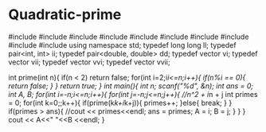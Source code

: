 # Quadratic-prime
#include <cstdio>
#include <iostream>
#include <sstream>
#include <string>
#include <cmath>
#include <cassert>
#include <algorithm>
#include <vector>
#include <set>
#include <map>
using namespace std;
typedef long long ll;
typedef pair<int, int> ii;
typedef pair<double, double> dd;
typedef vector<int> vi;
typedef vector<ii> vii;
typedef vector<vi> vvi;
typedef vector<vii> vvii;

int prime(int n){
    if(n < 2) return false;
    for(int i=2;i*i<=n;i++){
        if(n%i == 0){
            return false;
        }
    }
    return true;
}
int main(){
	int n; scanf("%d", &n);
    int ans = 0;
    int A, B;
    for(int i=-n;i<=n;i++){
        for(int j=-n;j<=n;j++){
            //n^2 + i*n + j
            int primes = 0;
            for(int k=0;;k++){
                if(prime(k*k+i*k+j)){
                    primes++;
                }else{
                    break;
                }
            }
            if(primes > ans){
                //cout << primes<<endl;
                ans = primes;
                A = i;
                B = j;
            }
        }
    }
    cout << A<<" "<<B <<endl;
}

